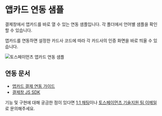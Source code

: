 # 앱카드 연동 샘플

결제창에서 앱카드를 바로 열 수 있는 연동 샘플입니다. 각 폴더에서 언어별 샘플을 확인할 수 있습니다.

앱카드를 연동하면 설정한 카드사 코드에 따라 각 카드사의 인증 화면을 바로 띄울 수 있습니다.

![토스페이먼츠 앱카드 연동 샘플](https://i.ibb.co/zrCwWK9/payment-direct-window.png)

## 연동 문서

- [앱카드 결제 연동 가이드](https://docs.tosspayments.com/guides/payment/integration-direct)
- [결제창 JS SDK](https://docs.tosspayments.com/reference/js-sdk)

기능 및 구현에 대해 궁금한 점이 있다면 [1:1 채팅](https://discord.com/invite/VdkfJnknD9)이나 [토스페이먼츠 기술지원 팀 이메일](techsupport@tosspayments.com)로 문의해주세요.
